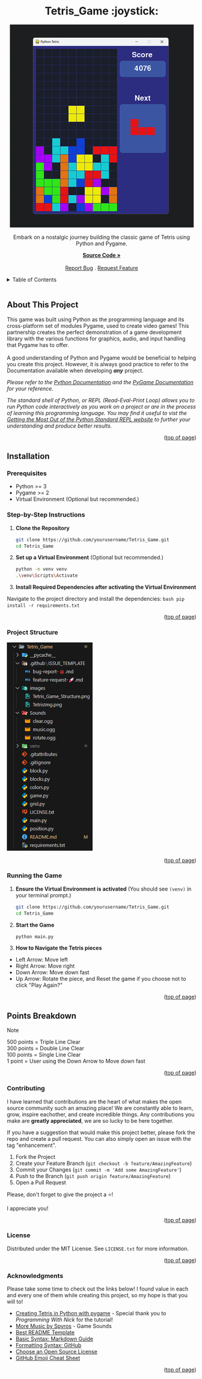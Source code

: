 <a id="readme-top"></a>

<h1 align='center'>Tetris_Game :joystick:</h1> 

<div align='center'>

<img src='/images/TetrisImg.png' alt='Picture of the classic Tetris game as your starting to build with the grid you are playing on to the left, with coloured blocks lining the bottom, and showing your score on the top right side with the next piece coming directly below that.'>

<p align='center'>Embark on a nostalgic journey building the classic game of Tetris using Python and Pygame. <br/>

<a href='https://github.com/AmberForrester/Tetris_Game'><strong>Source Code »</strong></a>
<br />
<br />
<a href='https://github.com/AmberForrester/Tetris_Game/issues/new?assignees=&labels=bug&projects=&template=bug-report-%F0%9F%90%9E.md'>Report Bug</a>
.
<a href='https://github.com/AmberForrester/Tetris_Game/issues/new?assignees=&labels=enhancement&projects=&template=feature-request-%F0%9F%9A%80.md'>Request Feature</a>
</p>
</div>

<details>
  <summary>Table of Contents</summary>
  <ol>
    <li><a href="#about-this-project">About This Project</a></li>
    <li><a href="#installation">Installation</a></li>
    <li><a href="#project-structure">Project Structure</a></li>
    <li><a href="#running-the-game">Running The Game</a></li>
    <li><a href="#contributing">Contributing</a></li>
    <li><a href="#license">License</a></li>
    <li><a href="#acknowledgments">Acknowledgments</a></li>
  </ol>
</details>
<br />



## About This Project
This game was built using Python as the programming language and its cross-platform set of modules Pygame, used to create video games! This partnership creates the perfect demonstration of a game development library with the various functions for graphics, audio, and input handling that Pygame has to offer. 
<br />
<br />
A good understanding of Python and Pygame would be beneficial to helping you create this project. However, it is always good practice to refer to the Documentation available when developing ***any*** project. 

_Please refer to the [Python Documentation](https://docs.python.org/3/) and the [PyGame Documentation](https://www.pygame.org/docs/) for your reference._

_The standard shell of Python, or REPL (Read-Eval-Print Loop) allows you to run Python code interactively as you work on a project or are in the process of learning this programming language. You may find it useful to vist the [Getting the Most Out of the Python Standard REPL website](https://realpython.com/python-repl/) to further your understanding and produce better results._

<p align="right">(<a href="#readme-top">top of page</a>)</p>



## Installation

### Prerequisites
- Python >= 3
- Pygame >= 2
- Virtual Environment (Optional but recommended.)



### Step-by-Step Instructions

1. **Clone the Repository**
   ```bash
   git clone https://github.com/yourusername/Tetris_Game.git
   cd Tetris_Game
   ```

2. **Set up a Virtual Environment** (Optional but recommended.)
    ```bash
    python -m venv venv
    .\venv\Scripts\Activate
    ```

3. **Install Required Dependencies after activating the Virtual Environment** 

Navigate to the project directory and install the dependencies:
    ```bash
    pip install -r requirements.txt
    ```

<p align="right">(<a href="#readme-top">top of page</a>)</p>



### Project Structure

![Project Structure](/images/Tetris_Game_Structure.png)

<p align="right">(<a href="#readme-top">top of page</a>)</p>



### Running the Game

1. **Ensure the Virtual Environment is activated** (You should see `(venv)` in your terminal prompt.)
   ```bash
   git clone https://github.com/yourusername/Tetris_Game.git
   cd Tetris_Game
   ```

2. **Start the Game**
   ```bash
   python main.py
   ```

3. **How to Navigate the Tetris pieces**
  - Left Arrow: Move left
  - Right Arrow: Move right
  - Down Arrow: Move down fast
  - Up Arrow: Rotate the piece, and Reset the game if you choose not to click "Play Again?"

<p align="right">(<a href="#readme-top">top of page</a>)</p>



## Points Breakdown
> [!Note] 
> 500 points = Triple Line Clear <br>
> 300 points = Double Line Clear <br>
> 100 points = Single Line Clear <br>
> 1 point = User using the Down Arrow to Move down fast

<p align="right">(<a href="#readme-top">top of page</a>)</p>



### Contributing

I have learned that contributions are the heart of what makes the open source community such an amazing place! We are constantly able to learn, grow, inspire eachother, and create incredible things. Any contributions you make are **greatly appreciated**, we are so lucky to be here together.

If you have a suggestion that would make this project better, please fork the repo and create a pull request. You can also simply open an issue with the tag "enhancement".

1. Fork the Project
2. Create your Feature Branch (`git checkout -b feature/AmazingFeature`)
3. Commit your Changes (`git commit -m 'Add some AmazingFeature'`)
4. Push to the Branch (`git push origin feature/AmazingFeature`)
5. Open a Pull Request

Please, don't forget to give the project a :star:! 

I appreciate you!

<p align="right">(<a href="#readme-top">top of page</a>)</p>



### License

Distributed under the MIT License. See `LICENSE.txt` for more information.

<p align="right">(<a href="#readme-top">top of page</a>)</p>



### Acknowledgments

Please take some time to check out the links below! I found value in each and every one of them while creating this project, so my hope is that you will to!

* [Creating Tetris in Python with pygame](https://youtu.be/nF_crEtmpBo?si=SvdgSXpcOYEvCOl0) - Special thank you to _Programming With Nick_ for the tutorial!
* [More Music by Spyros](https://assetstore.unity.com/) - Game Sounds 
* [Best README Template](https://github.com/othneildrew/Best-README-Template)
* [Basic Syntax: Markdown Guide](https://www.markdownguide.org/basic-syntax/#reference-style-links)
* [Formatting Syntax: GitHub](https://docs.github.com/en/get-started/writing-on-github/getting-started-with-writing-and-formatting-on-github/basic-writing-and-formatting-syntax)
* [Choose an Open Source License](https://choosealicense.com)
* [GitHub Emoji Cheat Sheet](https://github.com/ikatyang/emoji-cheat-sheet/blob/master/README.md#animal-bug)

<p align="right">(<a href="#readme-top">top of page</a>)</p>